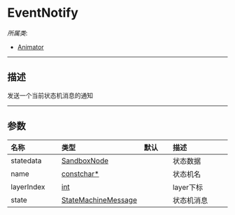 # EventNotify

*所属类*:
* [Animator](/Api/Classes/Animation/Animator.md)
------------------------------------------------------------------------------------------
## 描述

发送一个当前状态机消息的通知

------------------------------------------------------------------------------------------
## 参数

|<div style="width:100px">名称</div>|<div style="width:100px">类型</div>|<div style="width:50px">默认</div>|<div style="width:350px">描述</div>|
|:---|:---|:---|:---|
|statedata|[SandboxNode](/Api/Classes/Base/SandboxNode.md)||状态数据|
|name|[constchar*](/Api/Enums/constchar*.md)||状态机名|
|layerIndex|[int](/Api/DataType/Number.md)||layer下标|
|state|[StateMachineMessage](/Api/Enums/StateMachineMessage.md)||状态机消息|
